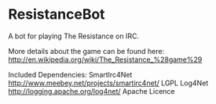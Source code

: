 ResistanceBot
=============

A bot for playing The Resistance on IRC.

More details about the game can be found here: http://en.wikipedia.org/wiki/The_Resistance_%28game%29

Included Dependencies:
                          SmartIrc4Net  http://www.meebey.net/projects/smartirc4net/  LGPL
                          Log4Net       http://logging.apache.org/log4net/            Apache Licence
